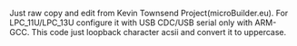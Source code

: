 Just raw copy and edit from Kevin Townsend Project(microBuilder.eu).
For LPC_11U/LPC_13U configure it with USB CDC/USB serial only with ARM-GCC.
This code just loopback character acsii and convert it to uppercase. 